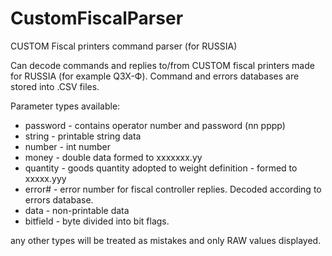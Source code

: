 # CustomFiscalParser
CUSTOM Fiscal printers command parser (for RUSSIA)

Can decode commands and replies to/from CUSTOM fiscal printers made for RUSSIA (for example Q3X-Ф).
Command and errors databases are stored into .CSV files.

Parameter types available:
 - password - contains operator number and password (nn pppp)
 - string - printable string data
 - number - int number
 - money - double data formed to xxxxxxx.yy
 - quantity - goods quantity adopted to weight definition - formed to xxxxx.yyy
 - error# - error number for fiscal controller replies. Decoded according to errors database.
 - data - non-printable data
 - bitfield - byte divided into bit flags.

any other types will be treated as mistakes and only RAW values displayed.
